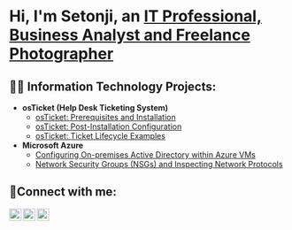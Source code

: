 <h1>Hi, I'm Setonji, an <a href="https://linkedin.com/in/soa47">IT Professional, Business Analyst and Freelance Photographer</a></h1>

<h2>👨‍💻 Information Technology Projects:</h2>

- <b>osTicket (Help Desk Ticketing System)</b>
  - [osTicket: Prerequisites and Installation](https://github.com/sethonji/osticket-prereqs)
  - [osTicket: Post-Installation Configuration](https://github.com/sethonji/post-install-config)
  - [osTicket: Ticket Lifecycle Examples](https://github.com/sethonji/ticket-lifecycle)
- <b>Microsoft Azure</b>
  - [Configuring On-premises Active Directory within Azure VMs](https://github.com/sethonji/configure-ad)
  - [Network Security Groups (NSGs) and Inspecting Network Protocols](https://github.com/sethonji/azure-network-protocols)

<h2>🤳Connect with me:</h2>

[<img align="left" alt="Josh | Twitter" width="22px" src="https://cdn.jsdelivr.net/npm/simple-icons@v3/icons/twitter.svg" />][twitter]
[<img align="left" alt="Josh | LinkedIn" width="22px" src="https://cdn.jsdelivr.net/npm/simple-icons@v3/icons/linkedin.svg" />][linkedin]
[<img align="left" alt="Josh | Instagram" width="22px" src="https://cdn.jsdelivr.net/npm/simple-icons@v3/icons/instagram.svg" />][instagram]

[twitter]: https://twitter.com/Seth_TSR
[instagram]: https://www.instagram.com/seth.pixel
[linkedin]: https://linkedin.com/in/soa47
